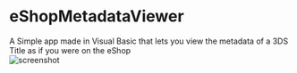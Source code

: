 # eShopMetadataViewer
A Simple app made in Visual Basic that lets you view the metadata of a 3DS Title as if you were on the eShop
<br>
![screenshot](https://github.com/KLanausse/eShopMetadataViewer/raw/master/readme/Screenshot_2022-03-01-230019.png)

